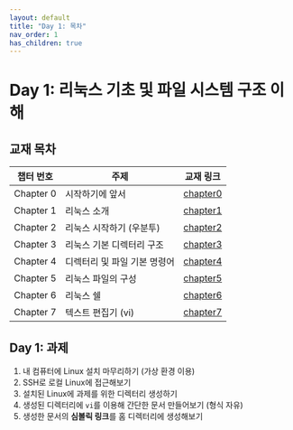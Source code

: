 ```yaml
---
layout: default
title: "Day 1: 목차"
nav_order: 1
has_children: true
---
```


# Day 1: 리눅스 기초 및 파일 시스템 구조 이해

## 교재 목차

| 챕터 번호 | 주제                         | 교재 링크           |
|-----------|------------------------------|----------------------|
| Chapter 0 | 시작하기에 앞서              | [chapter0](chapter0/) |
| Chapter 1 | 리눅스 소개                  | [chapter1](chapter1/) |
| Chapter 2 | 리눅스 시작하기 (우분투)     | [chapter2](chapter2/) |
| Chapter 3 | 리눅스 기본 디렉터리 구조    | [chapter3](chapter3/) |
| Chapter 4 | 디렉터리 및 파일 기본 명령어 | [chapter4](chapter4/) |
| Chapter 5 | 리눅스 파일의 구성           | [chapter5](chapter5/) |
| Chapter 6 | 리눅스 쉘                    | [chapter6](chapter6/) |
| Chapter 7 | 텍스트 편집기 (vi)           | [chapter7](chapter7/) |

## Day 1: 과제

1. 내 컴퓨터에 Linux 설치 마무리하기 (가상 환경 이용)
2. SSH로 로컬 Linux에 접근해보기
3. 설치된 Linux에 과제를 위한 디렉터리 생성하기
4. 생성된 디렉터리에 `vi`를 이용해 간단한 문서 만들어보기 (형식 자유)
5. 생성한 문서의 **심볼릭 링크**를 홈 디렉터리에 생성해보기
